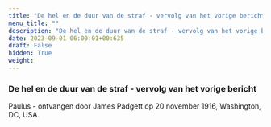 ```yaml
---
title: "De hel en de duur van de straf - vervolg van het vorige bericht"
menu_title: ""
description: "De hel en de duur van de straf - vervolg van het vorige bericht"
date: 2023-09-01 06:00:01+00:635
draft: False
hidden: True
weight:
---
```

### De hel en de duur van de straf - vervolg van het vorige bericht

Paulus - ontvangen door James Padgett op 20 november 1916, Washington, DC, USA.
